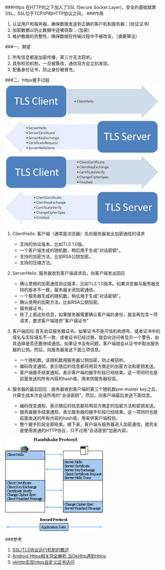 ###Https
在HTTP的之下加入了SSL (Secure Socket Layer)，安全的基础就靠SSL。SSL位于TCP/IP和HTTP协议之间。
###作用
1. 认证用户和服务器，确保数据发送到正确的客户机和服务器；(验证证书)
2. 加密数据以防止数据中途被窃取；（加密）
3. 维护数据的完整性，确保数据在传输过程中不被改变。（摘要算法）

###一、期望
1. 所有信息都是加密传播，第三方无法窃听。
2. 具有校验机制，一旦被篡改，通信双方会立刻发现。
3. 配备身份证书，防止身份被冒充。

###二、https握手过程
<img src="images/https_handshake.png" />

1. ClientHello: 客户端（通常是浏览器）先向服务器发出加密通信的请求
   + 支持的协议版本，比如TLS 1.0版。
   + 一个客户端生成的随机数，稍后用于生成"对话密钥"。
   + 支持的加密方法，比如RSA公钥加密。
   + 支持的压缩方法。  
   
2. ServerHello: 服务器收到客户端请求后，向客户端发出回应
   + 确认使用的加密通信协议版本，比如TLS 1.0版本。如果浏览器与服务器支持的版本不一致，服务器关闭加密通信。
   + 一个服务器生成的随机数，稍后用于生成"对话密钥"。
   + 确认使用的加密方法，比如RSA公钥加密。
   + 服务器证书。
   + 除了上面这些信息，如果服务器需要确认客户端的身份，就会再包含一项请求，要求客户端提供"客户端证书"
   
3. 客户端回应:首先验证服务器证书。如果证书不是可信机构颁布、或者证书中的域名与实际域名不一致、或者证书已经过期，就会向访问者显示一个警告，由其选择是否还要继续通信。如果证书没有问题，客户端就会从证书中取出服务器的公钥。然后，向服务器发送下面三项信息。
   + 一个随机数。该随机数用服务器公钥加密，防止被窃听。
   + 编码改变通知，表示随后的信息都将用双方商定的加密方法和密钥发送。
   + 客户端握手结束通知，表示客户端的握手阶段已经结束。这一项同时也是前面发送的所有内容的hash值，用来供服务器校验。
   
4. 服务器的最后回应：服务器收到客户端的第三个随机数pre-master key之后，计算生成本次会话所用的"会话密钥"。然后，向客户端最后发送下面信息。
   + 编码改变通知，表示随后的信息都将用双方商定的加密方法和密钥发送。
   + 服务器握手结束通知，表示服务器的握手阶段已经结束。这一项同时也是前面发送的所有内容的hash值，用来供客户端校验。
   + 整个握手阶段全部结束。接下来，客户端与服务器进入加密通信，就完全是使用普通的HTTP协议，只不过用"会话密钥"加密内容。

<img src="images/handshake.gif"/>

###参考
1. [SSL/TLS协议运行机制的概述](http://www.ruanyifeng.com/blog/2014/02/ssl_tls.html?20141021103852)
2. [Android Https相关完全解析 当OkHttp遇到Https](http://blog.csdn.net/lmj623565791/article/details/48129405)
3. [okhttp实现https自定义证书访问](https://github.com/hongyangAndroid/okhttp-utils)